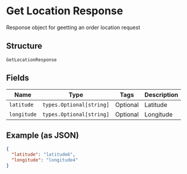 
# Get Location Response

Response object for geetting an order location request

## Structure

`GetLocationResponse`

## Fields

| Name | Type | Tags | Description |
|  --- | --- | --- | --- |
| `latitude` | `types.Optional[string]` | Optional | Latitude |
| `longitude` | `types.Optional[string]` | Optional | Longitude |

## Example (as JSON)

```json
{
  "latitude": "latitude6",
  "longitude": "longitude4"
}
```

